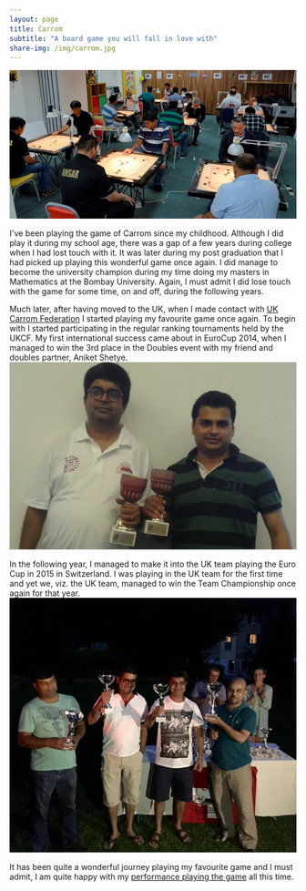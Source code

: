 ```yaml
---
layout: page
title: Carrom
subtitle: "A board game you will fall in love with"
share-img: /img/carrom.jpg
---
```


[![Carrom tournament](/img/carrom.jpg)](/img/carrom.jpg)

I've been playing the game of Carrom since my childhood. Although I did play it during my school age, there was a gap of a few years
during college when I had lost touch with it. It was later during my post graduation that I had picked up playing this wonderful
game once again. I did manage to become the university champion during my time doing my masters in Mathematics at the Bombay University.
Again, I must admit I did lose touch with the game for some time, on and off, during the following years. 

Much later, after having moved to the UK, when I made contact with [UK Carrom Federation](http://ukcarromfed.com/) I started playing my
favourite game once again. To begin with I started participating in the regular ranking tournaments held by the UKCF.
My first international success came about in EuroCup 2014, when I managed to win the 3rd place in the Doubles event with my friend and
doubles partner, Aniket Shetye.
[![3rd Place](/img/eurocup2014-3rdprize.png)](/img/eurocup2014-3rdprize.png)

In the following year, I managed to make it into the UK team playing the Euro Cup in 2015 in Switzerland. I was playing in the UK team
for the first time and yet we, viz. the UK team, managed to win the Team Championship once again for that year.
[![UK Team](/img/EuroCup2015.jpg)](/img/EuroCup2015.jpg)

It has been quite a wonderful journey playing my favourite game and I must admit, I am quite happy with my
[performance playing the game](https://sol.metapensiero.it/lit/player/9e782b4c841711e3ac012e92809967e5) all this time.
